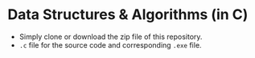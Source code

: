 # Data Structures & Algorithms (in C)
- Simply clone or download the zip file of this repository.
- ```.c``` file for the source code and corresponding ```.exe``` file.
